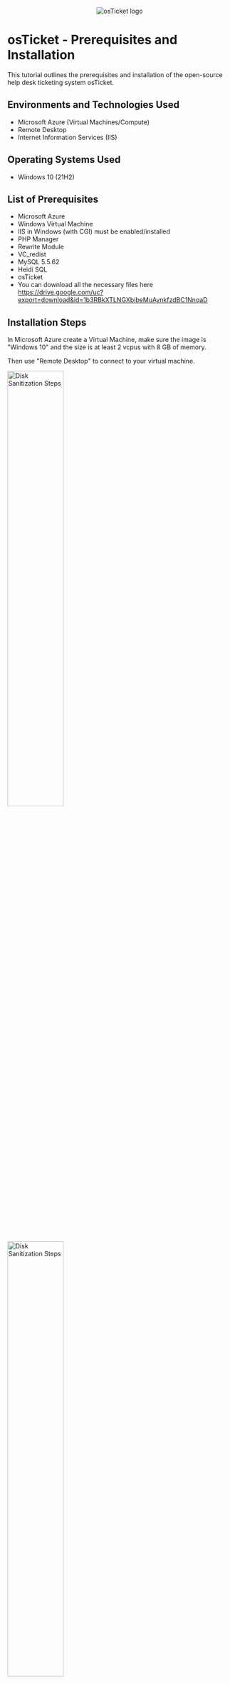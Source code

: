 <p align="center">
<img src="https://i.imgur.com/Clzj7Xs.png" alt="osTicket logo"/>
</p>

<h1>osTicket - Prerequisites and Installation</h1>
This tutorial outlines the prerequisites and installation of the open-source help desk ticketing system osTicket.<br />


<h2>Environments and Technologies Used</h2>

- Microsoft Azure (Virtual Machines/Compute)
- Remote Desktop
- Internet Information Services (IIS)

<h2>Operating Systems Used </h2>

- Windows 10</b> (21H2)

<h2>List of Prerequisites</h2>

- Microsoft Azure
- Windows Virtual Machine
- IIS in Windows (with CGI) must be enabled/installed
- PHP Manager
- Rewrite Module
- VC_redist
- MySQL 5.5.62
- Heidi SQL
- osTicket
- You can download all the necessary files here https://drive.google.com/uc?export=download&id=1b3RBkXTLNGXbibeMuAynkfzdBC1NnqaD

<h2>Installation Steps</h2>

<p>
In Microsoft Azure create a Virtual Machine, make sure the image is "Windows 10" and the size is at least 2 vcpus with 8 GB of memory.

Then use "Remote Desktop" to connect to your virtual machine.
</p>
<p>
<img src="https://i.imgur.com/oaL1sne.jpeg" height="50%" width="50%" alt="Disk Sanitization Steps"/>
<img src="https://i.imgur.com/WVZRw5u.jpeg" height="50%" width="50%" alt="Disk Sanitization Steps"/>
<img src="https://i.imgur.com/DSgwEfj.jpeg" height="50%" width="50%" alt="Disk Sanitization Steps"/>
</p>
<br />

<p>
Once inside your virtual machine download the  “osTicket-Installation-Files” folder and unzip the folder onto your desktop.
</p>
<p>
<img src="https://i.imgur.com/WEoUs2S.jpeg" height="50%" width="50%" alt="Disk Sanitization Steps"/>
<img src="https://i.imgur.com/yL1K4Fu.jpeg" height="50%" width="50%" alt="Disk Sanitization Steps"/>
</p>
<br />

<p>
From the start menu, type "control panel" in the search box and hit enter. 
  
Open the control panel and navigate to "programs", then "Turn Windows features on or off". 

Once in Windows features click on "Internet information services" > "World Wide Web Services" > "Application Development Features", then check the box named "CGI".
</p>
<p>
<img src="https://i.imgur.com/LtGJsxQ.jpeg" height="50%" width="50%" alt="Disk Sanitization Steps"/>
<img src="https://i.imgur.com/QmFdcQ6.jpeg" height="50%" width="50%" alt="Disk Sanitization Steps"/>
</p>
<br />

<p>
From the Installation folder, install PHP Manager
</p>
<p>
<img src="https://i.imgur.com/g3IdgYM.jpeg" height="50%" width="50%" alt="Disk Sanitization Steps"/>
<img src="https://i.imgur.com/zIfeeAw.jpeg" height="50%" width="50%" alt="Disk Sanitization Steps"/>
</p>
<br />

<p>
From the Installation folder, install the Rewrite Module
</p>
<p>
<img src="https://i.imgur.com/zvXwekC.jpeg" height="50%" width="50%" alt="Disk Sanitization Steps"/>
<img src="https://i.imgur.com/OUhqKXI.jpeg" height="50%" width="50%" alt="Disk Sanitization Steps"/>
<br />

<p>
Create a new folder in the C: drive and name it PHP.

Then, From the Installation folder, unzip "php-7.3.8-nts-Win32-VC15-x86.zip" into the new PHP folder we just created.
</p>
<p>
<img src="https://i.imgur.com/u5JM4Gp.jpeg" height="50%" width="50%" alt="Disk Sanitization Steps"/>
<img src="https://i.imgur.com/t45UZ5p.jpeg" height="50%" width="50%" alt="Disk Sanitization Steps"/>
<img src="https://i.imgur.com/AqPtSLZ.jpeg" height="50%" width="50%" alt="Disk Sanitization Steps"/>
<br />
  
<p>
From the installation folder, install Vc_redist.x86
</p>
<p>
<img src="https://i.imgur.com/i5PPBCw.jpeg" height="50%" width="50%" alt="Disk Sanitization Steps"/>
<img src="https://i.imgur.com/IIaiDfZ.jpeg" height="50%" width="50%" alt="Disk Sanitization Steps"/>  
<br />

<p>
From the Installation folder, unzip the folder named "php-7.3.8-nts-Win32-VC15-x86.zip" into the "PHP" folder we created in the C:\ drive.
</p>
<p>
<img src="https://i.imgur.com/mFo2knJ.jpeg" height="50%" width="50%" alt="Disk Sanitization Steps"/>
</p>
<br />

<p>
From the Installation folder, install MySQL using the following settings.

Typical Setup 

Launch Configuration Wizard  > Standard Configuration > Install as Windows Service

Make the Username and Password "root"
</p>
<p>
<img src="https://i.imgur.com/rl0acRX.jpeg" height="50%" width="50%" alt="Disk Sanitization Steps"/>
<img src="https://i.imgur.com/vd8xHvE.jpeg" height="50%" width="50%" alt="Disk Sanitization Steps"/>
<img src="https://i.imgur.com/erm7Uc0.jpeg" height="50%" width="50%" alt="Disk Sanitization Steps"/>
<img src="https://i.imgur.com/6Gw67w8.jpeg" height="50%" width="50%" alt="Disk Sanitization Steps"/>
<img src="https://i.imgur.com/zW55opw.jpeg" height="50%" width="50%" alt="Disk Sanitization Steps"/>
<img src="https://i.imgur.com/cEFCO3C.jpeg" height="50%" width="50%" alt="Disk Sanitization Steps"/>
<img src="https://i.imgur.com/TtmnYtM.jpeg" height="50%" width="50%" alt="Disk Sanitization Steps"/>
<br />

<p>
Open IIS as an Admin (start > search > IIS > IIS manager) 
  
Register PHP from within IIS (PHP Manager > C:\PHP\php-cgi.exe)

Then reload the IIS by clicking "Stop" then "Start"
</p>
<p>
<img src="https://i.imgur.com/7sMXSzG.jpeg" height="50%" width="50%" alt="Disk Sanitization Steps"/>
<img src="https://i.imgur.com/ARDawFA.jpeg" height="50%" width="50%" alt="Disk Sanitization Steps"/>
<img src="https://i.imgur.com/zwMe1t1.jpeg" height="50%" width="50%" alt="Disk Sanitization Steps"/>
<img src="https://i.imgur.com/bdJiYXC.jpeg" height="50%" width="50%" alt="Disk Sanitization Steps"/>
<br />

<p>
From the installation folder unzip the “osTicket-v1.15.8.zip” folder to the desktop. 
  
Then from the desktop, copy the “upload” folder into “c:\inetpub\wwwroot” and Rename “upload” to “osTicket”.

Then Reload the IIS again (Open IIS, Stop and Start the server).
</p>
<p>
<img src="https://i.imgur.com/VCwsqVc.jpeg" height="50%" width="50%" alt="Disk Sanitization Steps"/>
<img src="https://i.imgur.com/5vMMz8n.jpeg" height="50%" width="50%" alt="Disk Sanitization Steps"/>
<img src="https://i.imgur.com/IJXrpVV.jpeg" height="50%" width="50%" alt="Disk Sanitization Steps"/>
<img src="https://i.imgur.com/D1ZrKFs.jpeg" height="50%" width="50%" alt="Disk Sanitization Steps"/>
<br />

<p>
While in IIS navigate to "sites" > "Default Web Site" > "osTicket"

Then On the right, click “Browse *:80”

Now, we notice that some extensions are not enabled so we need to go back to IIS and enable them.

Go back to IIS, "sites" > "Default Web Site" > "osTicket" > "PHP Manager" > “Enable or disable an extension”

Now from here we will search for and enable the following extensions.

Enable: php_imap.dll
Enable: php_intl.dll
Enable: php_opcache.dll

Now we can go back and refresh the osTicket site in our browser and see that the extensions are now enabled.


</p>
<p>
<img src="https://i.imgur.com/aP63bTN.jpeg" height="50%" width="50%" alt="Disk Sanitization Steps"/>
<img src="https://i.imgur.com/Z8exokZ.jpeg" height="50%" width="50%" alt="Disk Sanitization Steps"/>
<img src="https://i.imgur.com/KmFXQpw.jpeg" height="50%" width="50%" alt="Disk Sanitization Steps"/>
<img src="https://i.imgur.com/z6mlGsN.jpeg" height="50%" width="50%" alt="Disk Sanitization Steps"/>
<img src="https://i.imgur.com/yq8rwjI.jpeg" height="50%" width="50%" alt="Disk Sanitization Steps"/>
<img src="https://i.imgur.com/2cXlv05.jpeg" height="50%" width="50%" alt="Disk Sanitization Steps"/>
<img src="https://i.imgur.com/GdvlP0L.jpeg" height="50%" width="50%" alt="Disk Sanitization Steps"/>
<img src="https://i.imgur.com/sKPmFJl.jpeg" height="50%" width="50%" alt="Disk Sanitization Steps"/>
<br />

<p>
Next, we will go to our osTicket directory inside c:\inetpud\wwwroot\osTicket

Navigate to the folder named "include" then find the file named "ost-sampleconfig.php" and change the file name to "ost-config.php"

Now we need to assign permissions for this file.

Right-click the file and select "properties" then "advanced" > "Disable inheritance" > "Remove All"

Go back to "properties" > "edit" > "add"

Now we can type "Everyone" in the box and select "ok" (tip: you can click "check names" to make sure that the user or group name you typed in exists).

Finally, make sure to allow "everyone" to have all permissions (simply check the "full control" box).
</p>
<p>
<img src="https://i.imgur.com/3bZ4c4k.jpeg" height="50%" width="50%" alt="Disk Sanitization Steps"/>
<img src="https://i.imgur.com/dHVZG1j.jpeg" height="50%" width="50%" alt="Disk Sanitization Steps"/>
<img src="https://i.imgur.com/p9CxPmw.jpeg" height="50%" width="50%" alt="Disk Sanitization Steps"/>
<img src="https://i.imgur.com/k5lVNwp.jpeg" height="50%" width="50%" alt="Disk Sanitization Steps"/>
<br />

<p>
The next step is to continue setting up osTicket in the browser by clicking continue.

Fill out the text fields but stop when you reach the "database settings" section. 
</p>
<p>
<img src="https://i.imgur.com/85NcHID.jpeg" height="50%" width="50%" alt="Disk Sanitization Steps"/>
<br />

<p>
From the installation folder, install HeidiSQL and run it.

Once in Heidi SQL, create a new session using "root" for the username and password, and open the connection.

Right-click in the white area and select "create new" then "database" and name it "osTicket".
</p>
<p>
<img src="https://i.imgur.com/veNSmBJ.jpeg" height="50%" width="50%" alt="Disk Sanitization Steps"/>
<img src="https://i.imgur.com/Meu9TCB.jpeg" height="50%" width="50%" alt="Disk Sanitization Steps"/>
<img src="https://i.imgur.com/bx68ihn.jpeg" height="50%" width="50%" alt="Disk Sanitization Steps"/>
<img src="https://i.imgur.com/1t1GgP5.jpeg" height="50%" width="50%" alt="Disk Sanitization Steps"/>
<img src="https://i.imgur.com/xbjavPp.jpeg" height="50%" width="50%" alt="Disk Sanitization Steps"/>
<br />

<p>
Go back to osTicket in the browser and finish filling out the page using the following information.

MySQL Database: osTicket
 
MySQL Username: root

MySQL Password: root

Now click "install" and you should be directed to the confirmation page.

</p>
<p>
<img src="https://i.imgur.com/Ry28azs.jpeg" height="50%" width="50%" alt="Disk Sanitization Steps"/>
<img src="https://i.imgur.com/eLr2kEs.jpeg" height="50%" width="50%" alt="Disk Sanitization Steps"/>
<br />

<p>

Now you can browse to your help desk login page: http://localhost/osTicket/scp/login.php

</p>
<p>
<img src="https://i.imgur.com/Xzq7U0S.jpeg" height="50%" width="50%" alt="Disk Sanitization Steps"/>

<br />
<p>

<h2>Congratulations!!</h2>
You've successfully installed osTicket and all its prerequisites.
</p>
<p>
<img src="https://i.imgur.com/1hI4Zv6.gif" height="50%" width="50%" alt="Disk Sanitization Steps"/>

<br />
